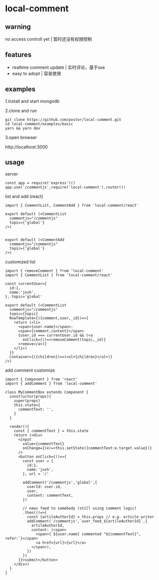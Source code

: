 # local-comment

## warning

no access controll yet | 暂时还没有权限控制

## features

- realtime comment update | 实时评论，基于sse
- easy to adopt | 容易使用

## examples

1.install and start mongodb

2.clone and run

```
git clone https://github.com/postor/local-comment.git
cd local-comment/examples/basic
yarn && yarn dev
```

3.open browser

http://localhost:3000


## usage

server

```
const app = require('express')()
app.use('/commentjs',require('local-comment').router())
```

list and add (react)

```
import { CommentList, CommentAdd } from 'local-comment/react'

export default (<CommentList
  commentjs="/commentjs"
  topic={'global'}
/>)


export default (<CommentAdd
  commentjs="/commentjs"
  topic={'global'}
/>)

```

customized list 

```
import { removeComment } from 'local-comment'
import { CommentList } from 'local-comment/react'

const currentUser={
  id:1,
  name:'josh',
}, topic='global'

export default (<CommentList
  commentjs="/commentjs"
  topic={topic}
  RowTemplate={({comment,user,_id})=>{
    return (<li>
      <span>{user.name}</span>:
      <span>{comment.content}</span>
      {user.id === currentUser.id && (<a 
        onClick={()=>removeComment(topic,_id)}
      >remove</a>)}
    </li>)
  }}
  Container={({children})=>(<ul>{children}</ul>)}
/>)
```


add comment customize

```
import { Component } from 'react'
import { addComment } from 'local-comment'

class MyCommentBox extends Component {
  constructor(props){
    super(props)
    this.state={
      commentText: '',
    }
  }
  
  render(){
    const { commentText } = this.state
    return (<div>
      <input 
        value={commentText}
        onChange={(e)=>this.setState({commentText:e.target.value})}
      />
      <button onClick={()=>{
        const user = {
          id:1,
          name:'josh',
        }, url = '/'

        addComment('/commentjs','global',{
          userId: user.id,
          user,
          content: commentText,
        })

        // news feed to somebody (still using comment logic)
        .then(()=>{
          const {artileAuthorId} = this.props // e.g. article writer
          addComment('/commentjs',`user_feed_${artileAuthorId}`,{
            artileAuthorId, 
            content: (<span>
              <span>{`${user.name} commented "${commentText}", refer:`}</span>
              <a href={url}>{url}</a>
            </span>),
          })
        })
      }}>submit</button>
    </div>)
  }
}

```


